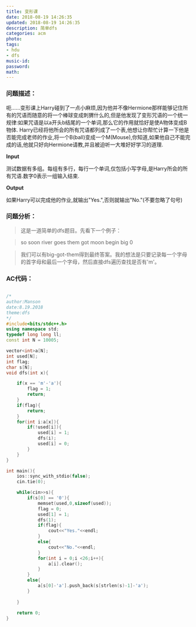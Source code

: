 ```yaml
---
title: 变形课
date: 2018-08-19 14:26:35
updated: 2018-08-19 14:26:35
description: 简单dfs
categories: acm
photo: 
tags: 
- hdu
- dfs
music-id:
password:
math:
---
```


### 问题描述：

呃......变形课上Harry碰到了一点小麻烦,因为他并不像Hermione那样能够记住所有的咒语而随意的将一个棒球变成刺猬什么的,但是他发现了变形咒语的一个统一规律:如果咒语是以a开头b结尾的一个单词,那么它的作用就恰好是使A物体变成B物体. 
Harry已经将他所会的所有咒语都列成了一个表,他想让你帮忙计算一下他是否能完成老师的作业,将一个B(ball)变成一个M(Mouse),你知道,如果他自己不能完成的话,他就只好向Hermione请教,并且被迫听一大堆好好学习的道理.
 
**Input**

测试数据有多组。每组有多行，每行一个单词,仅包括小写字母,是Harry所会的所有咒语.数字0表示一组输入结束.
 
**Output**

如果Harry可以完成他的作业,就输出"Yes.",否则就输出"No."(不要忽略了句号)

### 问题分析：

>这是一道简单的dfs题目。先看下一个例子：

>so
soon
river
goes
them
got
moon
begin
big
0

>我们可以有big-got-them得到最终答案。我的想法是只要记录每一个字母的首字母和最后一个字母，然后直接dfs遍历查找是否有'm'。


### AC代码：

```c++

/*
author:Manson
date:8.19.2018
theme:dfs
*/
#include<bits/stdc++.h>
using namespace std;
typedef long long ll;
const int N = 10005;

vector<int>a[N];
int used[N];
int flag;
char s[N];
void dfs(int x){

	if(x == 'm'-'a'){
		flag = 1;
		return;
	}
	if(flag){
		return;
	}
	for(int i:a[x]){
		if(!used[i]){
			used[i] = 1;
			dfs(i);
			used[i] = 0;
		}
	}
}

int main(){
	ios::sync_with_stdio(false);
	cin.tie(0);

	while(cin>>s){
		if(s[0] == '0'){
			memset(used,0,sizeof(used));
			flag = 0;
			used[1] = 1;
			dfs(1);
			if(flag){
				cout<<"Yes."<<endl;
			}
			else{
				cout<<"No."<<endl;
			}
			for(int i = 0;i <26;i++){
				a[i].clear();
			}
		}
		else{
			a[s[0]-'a'].push_back(s[strlen(s)-1]-'a');
		}
		
	}
	
	return 0;
}


```
